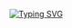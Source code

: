 [![Typing SVG](https://readme-typing-svg.demolab.com/?lines=Hello+Everyone!I+Welcome+You+To+My+Profile;I+am+Emmanuel+Ukeme;Studying+At+ALX+Softwear+Engineering;I+am+passionate;about+coding;Learning+to+become;A+softwear+engineer)](https://git.io/typing-svg)
